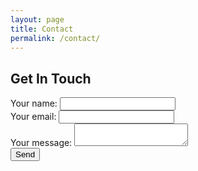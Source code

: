 ```yaml
---
layout: page
title: Contact
permalink: /contact/
---
```


## Get In Touch

<!-- Copied from Fromspree (under frang*******t@****) -->
<form
  action="https://formspree.io/f/manbdopv"
  method="POST"
>  <label>
    Your name:
    <input type="name" name="name">
  </label>
  <br/>
  <label>
    Your email:
    <input type="email" name="email">
  </label>
  <br/>
  <label>
    Your message:
    <textarea name="message"></textarea>
  </label>
  <br/>
  <!-- your other form fields go here -->
  <button type="submit">Send</button>
</form>
